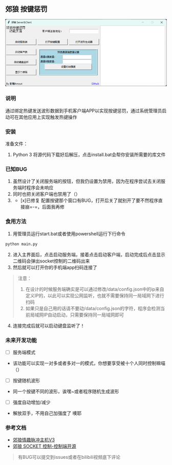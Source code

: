 ## 郊狼 按键惩罚
![主程序页面](/image.png)

### 说明

通过绑定热键发送波形数据到手机客户端APP以实现按键惩罚，通过系统管理员启动可在其他应用上实现触发热键操作

### 安装
准备文件：
1. Python 3
将源代码下载好后解压，点击install.bat会帮你安装所需要的库文件

### 已知BUG

1. 虽然设计了关闭服务端的按钮，但我仍设置为禁用，因为在程序尝试去关闭服务端时程序会未响应
2. 同时也把关闭客户端也禁用了（）
3. - [x]已修复 配置按键那个窗口有BUG，打开后关了就别开了要不然程序直接崩=-=，后面我再修

### 食用方法

1. 用管理员运行start.bat或者使用powershell运行下行命令
```bash
python main.py
```
2. 进入主界面后，点击启动服务端，接着点击启动客户端，启动完成后点击显示二维码会弹出socket控制的二维码出来
3. 然后就可以打开你的手机端app扫码连接了
>注意：
> 1. 在设计的时候服务端确实是可以通过修改/data/config.json中的ip来自定义IP的，以此可以实现公网监听，也就不需要保持同一局域网下进行扫码
> 2. 如果只是自己用的话请不要动/data/config.json的字符，程序会检测当前局域网IP自动启动，只需要保持同一局域网即可
4. 连接完成后就可以启动键盘监听了！

### 未来开发功能
- [ ] 服务端模式 
- 该功能可以实现一对多或者多对一的模式，你想要享受被十个人同时控制嘛喵（）
- [ ] 按键随机波形
- 同一个按键不同的波形，诶嘿~或者程序随机生成波形
- [ ] 强度自动增加/减少
- 解放双手，不用自己加强度了 噢耶

### 参考文档

- [郊狼情趣脉冲主机V3](https://github.com/DG-LAB-OPENSOURCE/DG-LAB-OPENSOURCE/blob/main/coyote/v3/README_V3.md)
- [郊狼 SOCKET 控制-控制端开源](https://github.com/DG-LAB-OPENSOURCE/DG-LAB-OPENSOURCE/blob/main/socket/README.md)

> 有BUG可以提交到issues或者在bilibili视频底下评论
